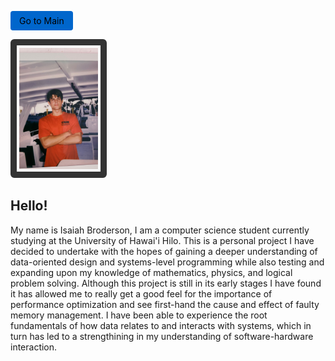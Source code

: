 <a href="index.md"
  style="
    display: inline-block;
    padding: 0.5em 1em;
    background-color: #0066cc;
    color: blue;
    text-decoration: none;
    text-color: black;
    border-radius: 4px;
  ">
  <span style="color: black;">
    Go to Main
  </span>
</a>

<img src="Images/aboutMeImage.jpg" alt="image" width="25%" height="25%"
  style="border: 10px solid #333; padding: 4px; border-radius: 6px;">

Hello!
-
My name is Isaiah Broderson, I am a computer science student currently studying at the University of Hawai'i Hilo. This is a personal project I have decided to undertake with the hopes of gaining a deeper understanding of data-oriented design and systems-level programming while also testing and expanding upon my knowledge of mathematics, physics, and logical problem solving. Although this project is still in its early stages I have found it has allowed me to really get a good feel for the importance of performance optimization and see first-hand the cause and effect of faulty memory management. I have been able to experience the root fundamentals of how data relates to and interacts with systems, which in turn has led to a strengthining in my understanding of software-hardware interaction.
